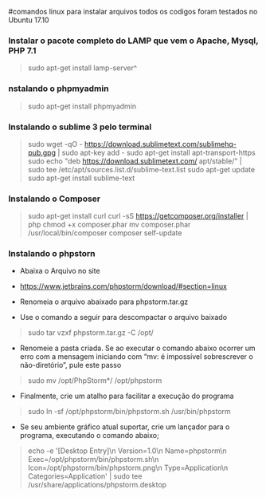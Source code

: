 #comandos linux para instalar arquivos todos os codigos foram testados no Ubuntu 17.10


### Instalar o pacote completo do LAMP que vem o Apache, Mysql, PHP 7.1 
> sudo apt-get install lamp-server^


### nstalando o phpmyadmin
> sudo apt-get install phpmyadmin 


### Instalando o sublime 3 pelo terminal
> sudo wget -qO - https://download.sublimetext.com/sublimehq-pub.gpg | sudo apt-key add -
> sudo apt-get install apt-transport-https
> sudo echo "deb https://download.sublimetext.com/ apt/stable/" | sudo tee /etc/apt/sources.list.d/sublime-text.list
> sudo apt-get update
> sudo apt-get install sublime-text


### Instalando o Composer 
> sudo apt-get install curl
> curl -sS https://getcomposer.org/installer | php
> chmod +x composer.phar
> mv composer.phar /usr/local/bin/composer
> composer self-update

### Instalando o phpstorn

- Abaixa o Arquivo no site

- https://www.jetbrains.com/phpstorm/download/#section=linux

- Renomeia o arquivo abaixado para phpstorm.tar.gz

- Use o comando a seguir para descompactar o arquivo baixado

> sudo tar vzxf phpstorm.tar.gz -C /opt/

 - Renomeie a pasta criada. Se ao executar o comando abaixo ocorrer um erro com a mensagem iniciando com “mv: é impossível sobrescrever o não-diretório”, pule este passo

> sudo mv /opt/PhpStorm*/ /opt/phpstorm

- Finalmente, crie um atalho para facilitar a execução do programa

> sudo ln -sf /opt/phpstorm/bin/phpstorm.sh /usr/bin/phpstorm

- Se seu ambiente gráfico atual suportar, crie um lançador para o programa, executando o comando abaixo;

> echo -e '[Desktop Entry]\n Version=1.0\n Name=phpstorm\n Exec=/opt/phpstorm/bin/phpstorm.sh\n Icon=/opt/phpstorm/bin/phpstorm.png\n Type=Application\n Categories=Application' | sudo tee /usr/share/applications/phpstorm.desktop

